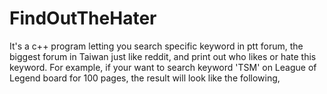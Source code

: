 FindOutTheHater
===============
It's a c++ program letting you search specific keyword in ptt forum, the biggest forum in Taiwan just like reddit,
and print out who likes or hate this keyword.
For example, if your want to search keyword 'TSM' on League of Legend board for 100 pages, the result will look like the following,


